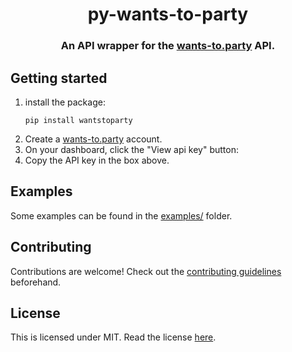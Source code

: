 <div align="center">
    <h1>py-wants-to-party</h1>
    <h3>An API wrapper for the <a href="https://wants-to.party">wants-to.party</a> API.</h3>
</div>


## Getting started
1. install the package:
    ```
    pip install wantstoparty
    ```
2. Create a [wants-to.party](https://wants-to.party) account.
3. On your dashboard, click the "View api key" button:
4. Copy the API key in the box above.

## Examples
Some examples can be found in the [examples/](https://github.com/acatiadroid/py-wants-to-party/tree/main/examples) folder.

## Contributing
Contributions are welcome! Check out the [contributing guidelines](https://github.com/acatiadroid/py-wants-to-party/blob/main/.github/CONTRIBUTING.md) beforehand.

## License
This is licensed under MIT. Read the license [here](https://github.com/acatiadroid/py-wants-to-party/blob/main/LICENSE.txt).